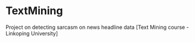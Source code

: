# TextMining
Project on detecting sarcasm on news headline data [Text Mining course - Linkoping University]
